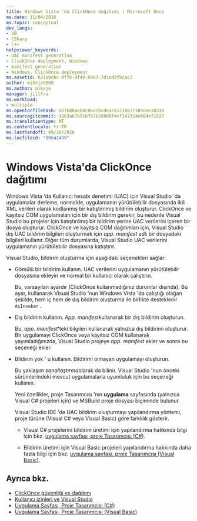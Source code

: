 ```yaml
---
title: Windows Vista 'da ClickOnce dağıtımı | Microsoft Docs
ms.date: 11/04/2016
ms.topic: conceptual
dev_langs:
- VB
- CSharp
- C++
helpviewer_keywords:
- UAC manifest generation
- ClickOnce deployment, Windows
- manifest generation
- Windows, ClickOnce deployment
ms.assetid: b21a0ebc-0ff6-4f49-8993-7d1ad3f8cac2
author: mikejo5000
ms.author: mikejo
manager: jillfra
ms.workload:
- multiple
ms.openlocfilehash: 8b76804eb8c06acbcdeac017108773056ee38338
ms.sourcegitcommit: 1803a67b516f67b209d8f4cf147314e604ef1927
ms.translationtype: MT
ms.contentlocale: tr-TR
ms.lasthandoff: 09/10/2020
ms.locfileid: "89641499"
---
```

# <a name="clickonce-deployment-on-windows-vista"></a>Windows Vista'da ClickOnce dağıtımı

Windows Vista 'da Kullanıcı hesabı denetimi (UAC) için Visual Studio 'da uygulamalar derleme, normalde, uygulamanın yürütülebilir dosyasında ikili XML verileri olarak kodlanmış bir katıştırılmış bildirim oluşturur.  ClickOnce ve kayıtsız COM uygulamaları için bir dış bildirim gerekir, bu nedenle Visual Studio bu projeler için katıştırılmış bir bildirim yerine UAC verilerini içeren bir dosya oluşturur. ClickOnce ve kayıtsız COM dağıtımları için, Visual Studio dış UAC bildirim bilgileri oluşturmak için *app. manifest* adlı bir dosyadaki bilgileri kullanır. Diğer tüm durumlarda, Visual Studio UAC verilerini uygulamanın yürütülebilir dosyasına katıştırır.

Visual Studio, bildirim oluşturma için aşağıdaki seçenekleri sağlar:

- Gömülü bir bildirim kullanın. UAC verilerini uygulamanın yürütülebilir dosyasına ekleyin ve normal bir kullanıcı olarak çalıştırın.

   Bu, varsayılan ayardır (ClickOnce kullanmadığınız durumlar dışında). Bu ayar, kullanarak Visual Studio 'nun Windows Vista 'da çalıştığı olağan şekilde, hem iç hem de dış bildirim oluşturma ile birlikte desteklenir `AsInvoker` .

- Dış bildirim kullanın. *App. manifest*kullanarak bir dış bildirim oluşturun.

   Bu, *app. manifest*'teki bilgileri kullanarak yalnızca dış bildirimi oluşturur. Bir uygulamayı ClickOnce veya kayıtsız COM kullanarak yayımladığınızda, Visual Studio projeye *app. manifest* ekler ve sonra bu seçeneği ekler.

- Bildirim yok ' u kullanın. Bildirimi olmayan uygulamayı oluşturun.

   Bu yaklaşım *sanallaştırma*olarak da bilinir. Visual Studio 'nun önceki sürümlerindeki mevcut uygulamalarla uyumluluk için bu seçeneği kullanın.

  Yeni özellikler, proje Tasarımcısı 'nın **uygulama** sayfasında (yalnızca Visual C# projeleri için) ve MSBuild proje dosyası biçiminde bulunur.

  Visual Studio IDE 'de UAC bildirim oluşturmayı yapılandırma yöntemi, proje türüne (Visual C# veya Visual Basic) göre farklılık gösterir.

  * Visual C# projelerini bildirim üretimi için yapılandırma hakkında bilgi için bkz. [uygulama sayfası, proje Tasarımcısı (C#)](../ide/reference/application-page-project-designer-csharp.md).

  * Bildirim üretimi için Visual Basic projeleri yapılandırma hakkında daha fazla bilgi için bkz. [uygulama sayfası, proje Tasarımcısı (Visual Basic)](../ide/reference/application-page-project-designer-visual-basic.md).

## <a name="see-also"></a>Ayrıca bkz.
- [ClickOnce güvenliği ve dağıtımı](../deployment/clickonce-security-and-deployment.md)
- [Kullanıcı izinleri ve Visual Studio](/previous-versions/ms165100(v=vs.100))
- [Uygulama Sayfası, Proje Tasarımcısı (C#)](../ide/reference/application-page-project-designer-csharp.md)
- [Uygulama Sayfası, Proje Tasarımcısı (Visual Basic)](../ide/reference/application-page-project-designer-visual-basic.md)